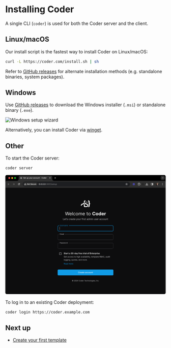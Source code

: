 # Installing Coder

A single CLI (`coder`) is used for both the Coder server and the client.

<div class="tabs">

## Linux/macOS

Our install script is the fastest way to install Coder on Linux/macOS:

```sh
curl -L https://coder.com/install.sh | sh
```

Refer to [GitHub releases](https://github.com/coder/coder/releases) for alternate installation methods (e.g. standalone binaries, system packages).

## Windows

Use [GitHub releases](https://github.com/coder/coder/releases) to download the Windows installer (`.msi`) or standalone binary (`.exe`).

![Windows setup wizard](../images/install/windows-installer.png)

Alternatively, you can install Coder via [winget](https://winget.run/pkg/Coder/Coder).

## Other

<children></children>

</div>

To start the Coder server:

```sh
coder server
```

![Coder install](../images/install/coder-setup.png)

To log in to an existing Coder deployment:

```sh
coder login https://coder.example.com
```

## Next up

- [Create your first template](./1-click.md)
